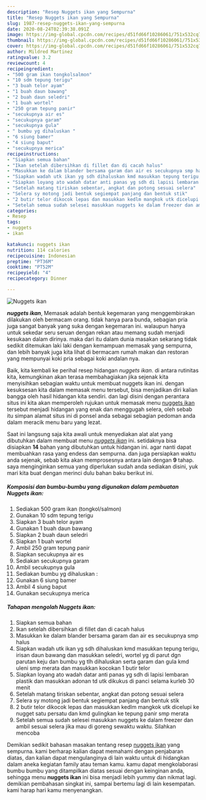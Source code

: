 ```yaml
---
description: "Resep Nuggets ikan yang Sempurna"
title: "Resep Nuggets ikan yang Sempurna"
slug: 1987-resep-nuggets-ikan-yang-sempurna
date: 2020-08-24T02:39:38.091Z
image: https://img-global.cpcdn.com/recipes/d51fd66f10286061/751x532cq70/nuggets-ikan-foto-resep-utama.jpg
thumbnail: https://img-global.cpcdn.com/recipes/d51fd66f10286061/751x532cq70/nuggets-ikan-foto-resep-utama.jpg
cover: https://img-global.cpcdn.com/recipes/d51fd66f10286061/751x532cq70/nuggets-ikan-foto-resep-utama.jpg
author: Mildred Martinez
ratingvalue: 3.2
reviewcount: 4
recipeingredient:
- "500 gram ikan tongkolsalmon"
- "10 sdm tepung terigu"
- "3 buah telor ayam"
- "1 buah daun bawang"
- "2 buah daun seledri"
- "1 buah wortel"
- "250 gram tepung panir"
- "secukupnya air es"
- "secukupnya garam"
- "secukupnya gula"
- " bumbu yg dihaluskan "
- "6 siung bamer"
- "4 siung baput"
- "secukupnya merica"
recipeinstructions:
- "Siapkan semua bahan"
- "Ikan setelah dibersihkan di fillet dan di cacah halus"
- "Masukkan ke dalam blander bersama garam dan air es secukupnya smp halus"
- "Siapkan wadah utk ikan yg sdh dihaluskan kmd masukkan tepung terigu, irisan daun bawang dan masukkan seledri, wortel yg di parut dgn parutan keju dan bumbu yg tlh dihaluskan serta garam dan gula kmd uleni smp merata dan masukkan kocokan 1 butir telor"
- "Siapkan loyang ato wadah datar anti panas yg sdh di lapisi lembaran plastik dan masukkan adonan td utk dikukus di panci selama kurleb 30 menit"
- "Setelah matang tiriskan sebentar, angkat dan potong sesuai selera"
- "Selera sy motong jadi bentuk segiempat panjang dan bentuk stik"
- "2 butir telor dikocok lepas dan masukkan kedlm mangkok utk dicelupi ke nugget satu persatu dan kmd gulingkan ke tepung panir smp merata"
- "Setelah semua sudah selesei masukkan nuggets ke dalam freezer dan ambil sesuai selera jika mau di goreng sewaktu waktu. Silahkan mencoba"
categories:
- Resep
tags:
- nuggets
- ikan

katakunci: nuggets ikan 
nutrition: 114 calories
recipecuisine: Indonesian
preptime: "PT36M"
cooktime: "PT52M"
recipeyield: "4"
recipecategory: Dinner

---
```



![Nuggets ikan](https://img-global.cpcdn.com/recipes/d51fd66f10286061/751x532cq70/nuggets-ikan-foto-resep-utama.jpg)

<b><i>nuggets ikan</i></b>, Memasak adalah bentuk kegemaran yang menggembirakan dilakukan oleh bermacam orang. tidak hanya para bunda, sebagian pria juga sangat banyak yang suka dengan kegemaran ini. walaupun hanya untuk sekedar seru seruan dengan rekan atau memang sudah menjadi kesukaan dalam dirinya. maka dari itu dalam dunia masakan sekarang tidak sedikit ditemukan laki laki dengan kemampuan memasak yang sempurna, dan lebih banyak juga kita lihat di bermacam rumah makan dan restoran yang mempunyai koki pria sebagai koki andalan nya.

Baik, kita kembali ke perihal resep hidangan <i>nuggets ikan</i>. di antara rutinitas kita, kemungkinan akan terasa membahagiakan jika sejenak kita menyisihkan sebagian waktu untuk membuat nuggets ikan ini. dengan kesuksesan kita dalam memasak menu tersebut, bisa menjadikan diri kalian bangga oleh hasil hidangan kita sendiri. dan lagi disini dengan perantara situs ini kita akan memperoleh rujukan untuk memasak menu <u>nuggets ikan</u> tersebut menjadi hidangan yang enak dan menggugah selera, oleh sebab itu simpan alamat situs ini di ponsel anda sebagai sebagian pedoman anda dalam meracik menu baru yang lezat.




Saat ini langsung saja kita awali untuk menyediakan alat alat yang dibutuhkan dalam membuat menu <u><i>nuggets ikan</i></u> ini. setidaknya bisa disiapkan <b>14</b> bahan yang dibutuhkan untuk hidangan ini. agar nanti dapat membuahkan rasa yang endess dan sempurna. dan juga persiapkan waktu anda sejenak, sebab kita akan memprosesnya antara lain dengan <b>9</b> tahap. saya menginginkan semua yang diperlukan sudah anda sediakan disini, yuk mari kita buat dengan merinci dulu bahan baku berikut ini.

<!--inarticleads1-->

##### Komposisi dan bumbu-bumbu yang digunakan dalam pembuatan Nuggets ikan:

1. Sediakan 500 gram ikan (tongkol/salmon)
1. Gunakan 10 sdm tepung terigu
1. Siapkan 3 buah telor ayam
1. Gunakan 1 buah daun bawang
1. Siapkan 2 buah daun seledri
1. Siapkan 1 buah wortel
1. Ambil 250 gram tepung panir
1. Siapkan secukupnya air es
1. Sediakan secukupnya garam
1. Ambil secukupnya gula
1. Sediakan  bumbu yg dihaluskan :
1. Gunakan 6 siung bamer
1. Ambil 4 siung baput
1. Gunakan secukupnya merica




<!--inarticleads2-->

##### Tahapan mengolah Nuggets ikan:

1. Siapkan semua bahan
1. Ikan setelah dibersihkan di fillet dan di cacah halus
1. Masukkan ke dalam blander bersama garam dan air es secukupnya smp halus
1. Siapkan wadah utk ikan yg sdh dihaluskan kmd masukkan tepung terigu, irisan daun bawang dan masukkan seledri, wortel yg di parut dgn parutan keju dan bumbu yg tlh dihaluskan serta garam dan gula kmd uleni smp merata dan masukkan kocokan 1 butir telor
1. Siapkan loyang ato wadah datar anti panas yg sdh di lapisi lembaran plastik dan masukkan adonan td utk dikukus di panci selama kurleb 30 menit
1. Setelah matang tiriskan sebentar, angkat dan potong sesuai selera
1. Selera sy motong jadi bentuk segiempat panjang dan bentuk stik
1. 2 butir telor dikocok lepas dan masukkan kedlm mangkok utk dicelupi ke nugget satu persatu dan kmd gulingkan ke tepung panir smp merata
1. Setelah semua sudah selesei masukkan nuggets ke dalam freezer dan ambil sesuai selera jika mau di goreng sewaktu waktu. Silahkan mencoba




Demikian sedikit bahasan masakan tentang resep <u>nuggets ikan</u> yang sempurna. kami berharap kalian dapat memahami dengan penjabaran diatas, dan kalian dapat mengulanginya di lain waktu untuk di hidangkan dalam aneka kegiatan family atau teman kamu. kamu dapat mengkolaborasi bumbu bumbu yang ditampilkan diatas sesuai dengan keinginan anda, sehingga menu <b>nuggets ikan</b> ini bisa menjadi lebih yummy dan nikmat lagi. demikian pembahasan singkat ini, sampai bertemu lagi di lain kesempatan. kami harap hari kamu menyenangkan.
